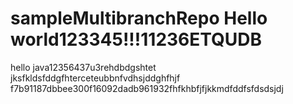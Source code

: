 # sampleMultibranchRepo Hello world123345!!!11236ETQUDB
hello java12356437u3rehdbdgshtet
jksfkldsfddgfhterceteubbnfvdhsjddghfhjf
f7b91187dbbee300f16092dadb961932fhfkhbfjfjkkmdfddfsfdsdsjdj
